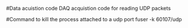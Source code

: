 #Data acuistion code
DAQ acquistion code for reading UDP packets 


#Command to kill the process attached to a udp port
fuser -k 60107/udp

